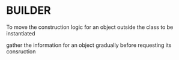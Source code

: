 # BUILDER

To move the construction logic for an object outside the class to be instantiated

gather the information for an object gradually before requesting its consruction
